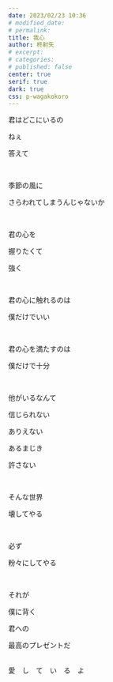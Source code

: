 ```yaml
---
date: 2023/02/23 10:36
# modified_date: 
# permalink: 
title: 我心
author: 柊射矢
# excerpt: 
# categories: 
# published: false
center: true
serif: true
dark: true
css: p-wagakokoro
---
```


君はどこにいるの

ねぇ

答えて

<br/>

季節の風に

さらわれてしまうんじゃないか

<br/>

君の心を

握りたくて

強く

<br/>

君の心に触れるのは

僕だけでいい

<br/>

君の心を満たすのは

僕だけで十分

<br/>

他がいるなんて

信じられない

ありえない

あるまじき

許さない

<br/>

そんな世界

壊してやる

<br/>

必ず

粉々にしてやる

<br/>

それが

僕に背く

君への

最高のプレゼントだ

<br/>

<div class="flood"><span class="jai">愛</span>　<span class="jshi">し</span>　<span class="jte">て</span>　<span class="ji">い</span>　<span class="jru">る</span>　<span class="jyo">よ</span></div>

<span class="bgi bgsp"></span><span class="bgi bgsp-2"></span><span class="bgi bgsp-3"></span>
